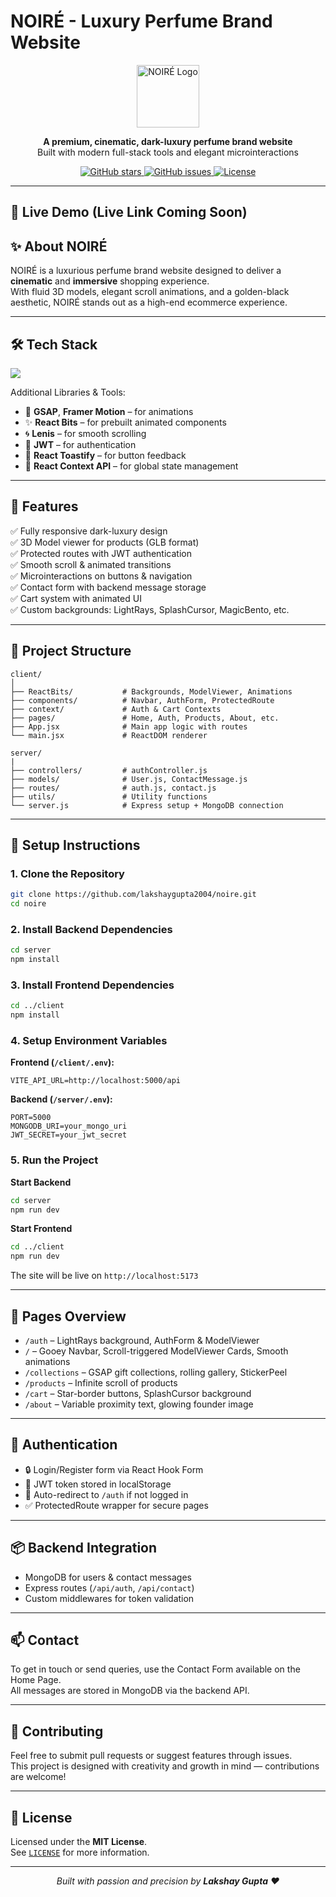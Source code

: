 
# NOIRÉ - Luxury Perfume Brand Website

<p align="center">
  <img src="../noire/client/public/assets/Noire.png" alt="NOIRÉ Logo" width="100" />
</p>

<p align="center">
  <b>A premium, cinematic, dark-luxury perfume brand website</b><br/>
  Built with modern full-stack tools and elegant microinteractions
</p>

<p align="center">
  <a href="https://github.com/lakshaygupta2004/noire/stargazers">
    <img src="https://img.shields.io/github/stars/lakshaygupta2004/noire?style=social" alt="GitHub stars"/>
  </a>
  <a href="https://github.com/lakshaygupta2004/noire/issues">
    <img src="https://img.shields.io/github/issues/lakshaygupta2004/noire?color=8F6A35" alt="GitHub issues"/>
  </a>
  <a href="https://github.com/lakshaygupta2004/noire/blob/main/LICENSE">
    <img src="https://img.shields.io/github/license/lakshaygupta2004/noire?color=green" alt="License"/>
  </a>
</p>

---

## 🔗 Live Demo (Live Link Coming Soon)


## ✨ About NOIRÉ

NOIRÉ is a luxurious perfume brand website designed to deliver a **cinematic** and **immersive** shopping experience.  
With fluid 3D models, elegant scroll animations, and a golden-black aesthetic, NOIRÉ stands out as a high-end ecommerce experience.

---

## 🛠️ Tech Stack

<p align="left">
  <img src="https://skillicons.dev/icons?i=react,tailwind,nodejs,express,mongodb,javascript,vite,css,html,git,github" />
</p>

Additional Libraries & Tools:
- 🎥 **GSAP**, **Framer Motion** – for animations
- ✨ **React Bits** – for prebuilt animated components
- 🌀 **Lenis** – for smooth scrolling
- 🔐 **JWT** – for authentication
- 🔄 **React Toastify** – for button feedback
- 🧠 **React Context API** – for global state management

---

## 🚀 Features

✅ Fully responsive dark-luxury design  
✅ 3D Model viewer for products (GLB format)  
✅ Protected routes with JWT authentication  
✅ Smooth scroll & animated transitions  
✅ Microinteractions on buttons & navigation  
✅ Contact form with backend message storage  
✅ Cart system with animated UI  
✅ Custom backgrounds: LightRays, SplashCursor, MagicBento, etc.  

---

## 📁 Project Structure

```
client/
│
├── ReactBits/           # Backgrounds, ModelViewer, Animations
├── components/          # Navbar, AuthForm, ProtectedRoute
├── context/             # Auth & Cart Contexts
├── pages/               # Home, Auth, Products, About, etc.
├── App.jsx              # Main app logic with routes
└── main.jsx             # ReactDOM renderer

server/
|
├── controllers/         # authController.js
├── models/              # User.js, ContactMessage.js
├── routes/              # auth.js, contact.js
├── utils/               # Utility functions
└── server.js            # Express setup + MongoDB connection
```

---

## 🔧 Setup Instructions

### 1. Clone the Repository
```bash
git clone https://github.com/lakshaygupta2004/noire.git
cd noire
```

### 2. Install Backend Dependencies
```bash
cd server
npm install
```

### 3. Install Frontend Dependencies
```bash
cd ../client
npm install
```

### 4. Setup Environment Variables

**Frontend (`/client/.env`):**
```
VITE_API_URL=http://localhost:5000/api
```

**Backend (`/server/.env`):**
```
PORT=5000
MONGODB_URI=your_mongo_uri
JWT_SECRET=your_jwt_secret
```

### 5. Run the Project

**Start Backend**
```bash
cd server
npm run dev
```

**Start Frontend**
```bash
cd ../client
npm run dev
```

The site will be live on `http://localhost:5173`

---

## 🧪 Pages Overview

- `/auth` – LightRays background, AuthForm & ModelViewer  
- `/` – Gooey Navbar, Scroll-triggered ModelViewer Cards, Smooth animations  
- `/collections` – GSAP gift collections, rolling gallery, StickerPeel  
- `/products` – Infinite scroll of products  
- `/cart` – Star-border buttons, SplashCursor background  
- `/about` – Variable proximity text, glowing founder image  

---

## 🔐 Authentication

- 🔒 Login/Register form via React Hook Form
- 🪪 JWT token stored in localStorage
- 🔁 Auto-redirect to `/auth` if not logged in
- ✅ ProtectedRoute wrapper for secure pages

---

## 📦 Backend Integration

- MongoDB for users & contact messages  
- Express routes (`/api/auth`, `/api/contact`)  
- Custom middlewares for token validation  

---

## 📫 Contact

To get in touch or send queries, use the Contact Form available on the Home Page.  
All messages are stored in MongoDB via the backend API.

---

## 🧠 Contributing

Feel free to submit pull requests or suggest features through issues.  
This project is designed with creativity and growth in mind — contributions are welcome!

---

## 📜 License

Licensed under the **MIT License**.  
See [`LICENSE`](https://github.com/lakshaygupta2004/noire/blob/main/LICENSE) for more information.

---

<p align="center"><i>Built with passion and precision by <b>Lakshay Gupta</b> ❤️</i></p>
